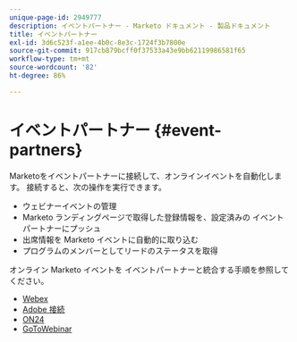```yaml
---
unique-page-id: 2949777
description: イベントパートナー - Marketo ドキュメント - 製品ドキュメント
title: イベントパートナー
exl-id: 3d6c523f-a1ee-4b0c-8e3c-1724f3b7800e
source-git-commit: 917cb879bcff0f37533a43e9bb62119986581f65
workflow-type: tm+mt
source-wordcount: '82'
ht-degree: 86%

---
```


# イベントパートナー {#event-partners}

Marketoをイベントパートナーに接続して、オンラインイベントを自動化します。 接続すると、次の操作を実行できます。

* ウェビナーイベントの管理
* Marketo ランディングページで取得した登録情報を、設定済みの イベントパートナーにプッシュ
* 出席情報を Marketo イベントに自動的に取り込む
* プログラムのメンバーとしてリードのステータスを取得

オンライン Marketo イベントを イベントパートナーと統合する手順を参照してください。

* [Webex](/help/marketo/product-docs/demand-generation/events/create-an-event/create-an-event-with-webex.md)
* [Adobe 接続](/help/marketo/product-docs/demand-generation/events/create-an-event/create-an-event-with-adobe-connect.md)
* [ON24](/help/marketo/product-docs/demand-generation/events/create-an-event/create-an-event-with-the-marketo-on24-adapter/create-your-webinar-event-in-on24.md)
* [GoToWebinar](/help/marketo/product-docs/demand-generation/events/create-an-event/create-an-event-with-gotowebinar.md)

